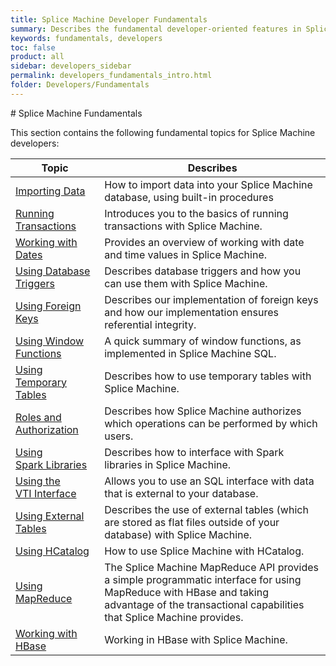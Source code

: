 ```yaml
---
title: Splice Machine Developer Fundamentals
summary: Describes the fundamental developer-oriented features in Splice Machine
keywords: fundamentals, developers
toc: false
product: all
sidebar: developers_sidebar
permalink: developers_fundamentals_intro.html
folder: Developers/Fundamentals
---
```

<section>
<div class="TopicContent" data-swiftype-index="true" markdown="1">
# Splice Machine Fundamentals

This section contains the following fundamental topics for Splice
Machine developers:

<table summary="Table of descriptions of and links to the topics in this chapter">
                <col />
                <col />
                <thead>
                    <tr>
                        <th>Topic</th>
                        <th>Describes</th>
                    </tr>
                </thead>
                <tbody>
                    <tr>
                        <td><a href="tutorials_ingest_importing.html">Importing Data</a>
                        </td>
                        <td>How to import data into your Splice Machine database, using built-in procedures </td>
                    </tr>
                    <tr>
                        <td><a href="developers_fundamentals_transactions.html">Running Transactions</a>
                        </td>
                        <td>Introduces you to the basics of running transactions with Splice Machine.</td>
                    </tr>
                    <tr>
                        <td><a href="developers_fundamentals_dates.html">Working with Dates</a>
                        </td>
                        <td>Provides an overview of working with date and time values in Splice Machine.</td>
                    </tr>
                    <tr>
                        <td><a href="developers_fundamentals_triggers.html">Using Database Triggers</a>
                        </td>
                        <td>Describes database triggers and how you can use them with Splice Machine.</td>
                    </tr>
                    <tr>
                        <td><a href="developers_fundamentals_foreignkeys.html">Using Foreign Keys</a>
                        </td>
                        <td>Describes our implementation of foreign keys and how our implementation ensures referential integrity.</td>
                    </tr>
                    <tr>
                        <td><a href="developers_fundamentals_windowfcns.html">Using Window Functions</a>
                        </td>
                        <td>A quick summary of window functions, as implemented in Splice Machine SQL.</td>
                    </tr>
                    <tr>
                        <td><a href="developers_fundamentals_temptables.html">Using Temporary Tables</a>
                        </td>
                        <td>Describes how to use temporary tables with Splice Machine.</td>
                    </tr>
                    <tr>
                        <td><a href="developers_fundamentals_auth.html">Roles and Authorization</a>
                        </td>
                        <td>Describes how Splice Machine authorizes which operations can be performed by which users.</td>
                    </tr>
                    <tr>
                        <td><a href="developers_fundamentals_sparklibs.html">Using Spark Libraries</a>
                        </td>
                        <td>Describes how to interface with Spark libraries in Splice Machine.</td>
                    </tr>
                    <tr>
                        <td><a href="developers_fundamentals_vti.html">Using the VTI Interface</a>
                        </td>
                        <td>Allows you to use an SQL interface with data that is external to your database.</td>
                    </tr>
                    <tr>
                        <td><a href="developers_fundamentals_externaltables.html">Using External Tables</a>
                        </td>
                        <td>Describes the use of external tables (which are stored as flat files outside of your database) with Splice Machine.</td>
                    </tr>
                    <tr>
                        <td><a href="developers_fundamentals_hcatalog.html">Using HCatalog</a>
                        </td>
                        <td>How to use Splice Machine with HCatalog.</td>
                    </tr>
                    <tr>
                        <td><a href="developers_fundamentals_mapreduce.html">Using MapReduce</a>
                        </td>
                        <td>The Splice Machine MapReduce API provides a simple programmatic interface for using MapReduce with HBase and taking advantage of the transactional capabilities that Splice Machine provides.</td>
                    </tr>
                    <tr>
                        <td><a href="developers_fundamentals_hbase.html">Working with HBase</a>
                        </td>
                        <td>Working in HBase with Splice Machine.</td>
                    </tr>
                </tbody>
            </table>
</div>
</section>
